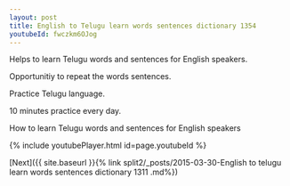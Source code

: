 ```yaml
---
layout: post
title: English to Telugu learn words sentences dictionary 1354 
youtubeId: fwczkm6OJog
---
```

 
 
Helps to learn Telugu words and sentences for English speakers.

Opportunitiy to repeat the words sentences. 

Practice Telugu language. 
 
10 minutes practice every day. 
 
How to learn Telugu words and sentences for English speakers 
 
{% include youtubePlayer.html id=page.youtubeId %}
 
 
[Next]({{ site.baseurl }}{% link  split2/_posts/2015-03-30-English to telugu learn words sentences dictionary 1311 .md%})
 
